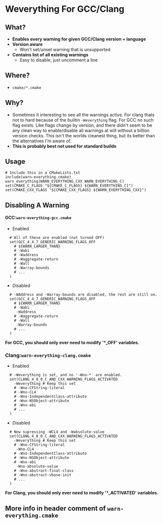 # Weverything For GCC/Clang

## What?
- **Enables every warning for given GCC/Clang version + language**
- **Version aware**
    - Won't set/unset warning that is unsupported
- **Contains list of all existing warnings**
    - Easy to disable, just uncomment a line

## Where?
- `cmake/*.cmake`

## Why?
- Sometimes it interesting to see all the warnings active. For clang
  thats not to hard because of the builtin `-Weverything` flag. For
  GCC no such flag exists. Like flags change by version, and there
  didn't seem to be any clean way to enable/disable all warnings at
  will without a billion version checks. This isn't the worlds
  cleanest thing, but its better than the alternatives I'm aware of.
- **This is probably best not used for standard builds**


## Usage
```
# Include this in a CMakeLists.txt
include(warn-everything.cmake)
warn_everything(WARN_EVERYTHING_CXX WARN_EVERYTHING_C)
set(CMAKE_C_FLAGS "${CMAKE_C_FLAGS} ${WARN_EVERYTHING_C}")
set(CMAKE_CXX_FLAGS "${CMAKE_CXX_FLAGS} ${WARN_EVERYTHING_CXX}")
```

## Disabling A Warning

#### GCC:`warn-everything-gcc.cmake`

- Enabled
```
  # All of these are enabled (not turned OFF)
  set(GCC_4_4_7_GENERIC_WARNING_FLAGS_OFF
    # ${WARN_LARGER_THAN}
    # -Wabi
    # -Waddress
    # -Waggregate-return
    # -Wall
    # -Warray-bounds
    # ...
  )
```
- Disabled
```
  # -WAddress and -Warray-bounds are disabled, the rest are still on.
  set(GCC_4_4_7_GENERIC_WARNING_FLAGS_OFF
    # ${WARN_LARGER_THAN}
    # -Wabi
     -Waddress
    # -Waggregate-return
    # -Wall
     -Warray-bounds
    # ...
  )
```

**For GCC, you should only ever need to modify '*_OFF' variables.**

### Clang:`warn-everything-clang.cmake`

- Enabled
```
  # -Weverything is set, and no '-Wno-*' are enabled.
  set(CLANG_4_0_0_C_AND_CXX_WARNING_FLAGS_ACTIVATED
    -Weverything # Keep this set
    # -Wno-CFString-literal
    # -Wno-CL4
    # -Wno-IndependentClass-attribute
    # -Wno-NSObject-attribute
    # -Wno-abi
    # ...
  )
```
- Disabled
```
  # Now supressing -WCL4 and -Wabsolute-value
  set(CLANG_4_0_0_C_AND_CXX_WARNING_FLAGS_ACTIVATED
    -Weverything # Keep this set
    # -Wno-CFString-literal
     -Wno-CL4
    # -Wno-IndependentClass-attribute
    # -Wno-NSObject-attribute
    # -Wno-abi
     -Wno-absolute-value
    # -Wno-abstract-final-class
    # -Wno-abstract-vbase-init
    # ...
  )
```

**For Clang, you should only ever need to modify '*_ACTIVATED' variables.**

## More info in header comment of `warn-everything.cmake`
